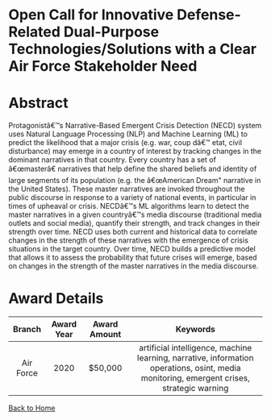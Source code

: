 
Open Call for Innovative Defense-Related Dual-Purpose Technologies/Solutions with a Clear Air Force Stakeholder Need
====================================================================================================================

# Abstract


Protagonistâ€™s Narrative-Based Emergent Crisis Detection (NECD) system uses Natural Language Processing (NLP) and Machine Learning (ML) to predict the likelihood that a major crisis (e.g. war, coup dâ€™ etat, civil disturbance) may emerge in a country of interest by tracking changes in the dominant narratives in that country. Every country has a set of â€œmasterâ€ narratives that help define the shared beliefs and identity of large segments of its population (e.g. the â€œAmerican Dream" narrative in the United States). These master narratives are invoked throughout the public discourse in response to a variety of national events, in particular in times of upheaval or crisis. NECDâ€™s ML algorithms learn to detect the master narratives in a given countryâ€™s media discourse (traditional media outlets and social media), quantify their strength, and track changes in their strength over time. NECD uses both current and historical data to correlate changes in the strength of these narratives with the emergence of crisis situations in the target country. Over time, NECD builds a predictive model that allows it to assess the probability that future crises will emerge, based on changes in the strength of the master narratives in the media discourse.  

# Award Details

|Branch|Award Year|Award Amount|Keywords|
| :---: | :---: | :---: | :---: |
|Air Force|2020|$50,000|artificial intelligence, machine learning, narrative, information operations, osint, media monitoring, emergent crises, strategic warning|
  
  


[Back to Home](https://github.com/chrischow/dod_sbir_awards/Reports/DJ/#1654)
